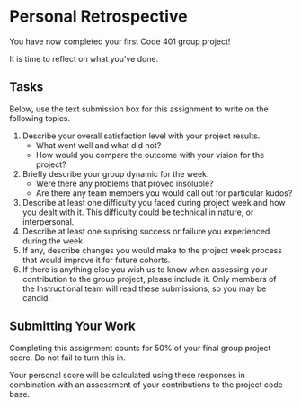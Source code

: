 # Personal Retrospective

You have now completed your first Code 401 group project! 

It is time to reflect on what you’ve done.

## Tasks
Below, use the text submission box for this assignment to write on the following topics.

1. Describe your overall satisfaction level with your project results. 
    - What went well and what did not? 
    - How would you compare the outcome with your vision for the project?
1. Briefly describe your group dynamic for the week. 
    - Were there any problems that proved insoluble? 
    - Are there any team members you would call out for particular kudos?
1. Describe at least one difficulty you faced during project week and how you dealt with it. This difficulty could be technical in nature, or interpersonal.
1. Describe at least one suprising success or failure you experienced during the week.
1. If any, describe changes you would make to the project week process that would improve it for future cohorts.
1. If there is anything else you wish us to know when assessing your contribution to the group project, please include it. Only members of the Instructional team will read these submissions, so you may be candid.

## Submitting Your Work

Completing this assignment counts for 50% of your final group project score. Do not fail to turn this in.

Your personal score will be calculated using these responses in combination with an assessment of your contributions to the project code base.
